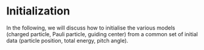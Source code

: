 # Initialization

In the following, we will discuss how to initialise the various models (charged particle, Pauli particle, guiding center) from a common set of initial data (particle position, total energy, pitch angle).



